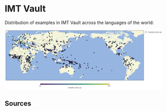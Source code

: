 # IMT Vault

Distribution of examples in IMT Vault across the languages of the world:

![](map.jpg?pacific-centered&language-properties=Examples_Count_Log&language-properties-colormaps=viridis&width=20&height=10&padding-left=5&padding-right=5&padding-top=5&padding-bottom=5&markersize=12#cldfviz.map)


## Sources

[](Source?with_link#cldf:__all__)

